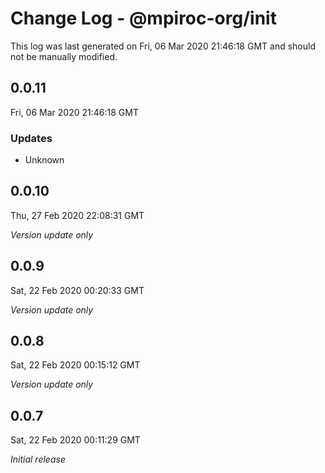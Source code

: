 # Change Log - @mpiroc-org/init

This log was last generated on Fri, 06 Mar 2020 21:46:18 GMT and should not be manually modified.

## 0.0.11
Fri, 06 Mar 2020 21:46:18 GMT

### Updates

- Unknown

## 0.0.10
Thu, 27 Feb 2020 22:08:31 GMT

*Version update only*

## 0.0.9
Sat, 22 Feb 2020 00:20:33 GMT

*Version update only*

## 0.0.8
Sat, 22 Feb 2020 00:15:12 GMT

*Version update only*

## 0.0.7
Sat, 22 Feb 2020 00:11:29 GMT

*Initial release*

